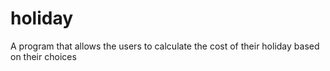 # holiday
A program that allows the users to calculate the cost of their holiday based on their choices
